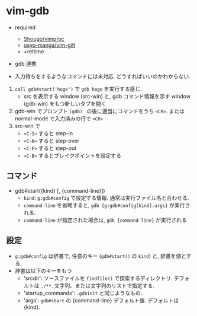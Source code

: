 vim-gdb
=====================

- required
   - [Shougo/vimproc](https://github.com/Shougo/vimproc.vim)
   - [osyo-manga/vim-gift](https://github.com/osyo-manga/vim-gift)
   - +reltime

- gdb 連携
- 入力待ちをするようなコマンドには未対応. どうすればいいのかわからない.

1. `call gdb#start('hoge')` で `gdb hoge` を実行する感じ.
    - src を表示する window (src-win) と, gdb コマンド情報を示す window (gdb-win) をもつ新しいタブを開く
2. gdb-win でプロンプト `(gdb) ` の後に適当にコマンドをうち `<CR>`.
   または normal-mode で入力済みの行で `<CR>`
3. src-win で
    - `<C-I>` すると step-in
    - `<C-N>` すると step-over
    - `<C-F>` すると step-out
    - `<C-B>` するとブレイクポイントを設定する

## コマンド

- gdb#start({kind} [, {command-line}])
   - `kind`: `g:gdb#config` で設定する情報. 通常は実行ファイル名と合わせる.
   - `command-line` を省略すると, `gdb {g:gdb#config[kind].args}` が実行される.
   - `command-line` が指定された場合は, `gdb {command-line}` が実行される

## 設定

- `g:gdb#config` は辞書で, 任意のキー (`gdb#start()` の `kind`) と, 辞書を値とする.
-  辞書は以下のキーをもつ 
   - 'srcdir': ソースファイルを `findfile()` で探索するディレクトリ. デフォルトは `./**`.
               文字列、または文字列のリストで指定する.
   - 'startup_commands': `.gdbinit` と同じようなもの.
   - 'args': `gdb#start` の {command-line} デフォルト値. デフォルトは {kind}.


